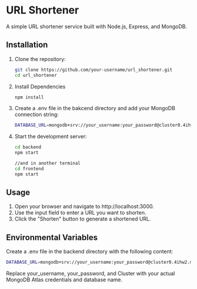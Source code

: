 # URL Shortener

A simple URL shortener service built with Node.js, Express, and MongoDB.


## Installation

1. Clone the repository:
   ```sh
   git clone https://github.com/your-username/url_shortener.git
   cd url_shortener
2. Install Dependencies
   ```sh
   npm install
3. Create a .env file in the bakcend directory and add your MongoDB connection string:
   ```sh
   DATABASE_URL=mongodb+srv://your_username:your_password@cluster0.4ihw2.mongodb.net/Cluster?retryWrites=true&w=majority
4. Start the development server:
   ```sh
   cd backend
   npm start

   //and in another terminal
   cd frontend
   npm start


## Usage
1. Open your browser and navigate to http://localhost:3000.
2. Use the input field to enter a URL you want to shorten.
3. Click the "Shorten" button to generate a shortened URL.



## Environmental Variables
Create a .env file in the backend directory with the following content:
   ```sh
   DATABASE_URL=mongodb+srv://your_username:your_password@cluster0.4ihw2.mongodb.net/Cluster?retryWrites=true&w=majority
 ```
Replace your_username, your_password, and Cluster with your actual MongoDB Atlas credentials and database name.
